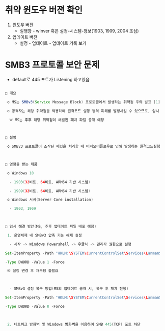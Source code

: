 # 취약 윈도우 버젼 확인
1. 윈도우 버전
    * 실행창 - winver  혹은 설정-시스템-정보(1903, 1909, 2004 조심)
2. 업데이트 버전
    * 설정 - 업데이트 - 업데이트 기록 보기
    
# SMB3 프로토콜 보안 문제
* default로 445 포트가 Listening 하고있음
```java

□ 개요

 o MS는 SMBv3(Service Message Block) 프로토콜에서 발생하는 취약점 주의 발표 [1]

 o 공격자는 해당 취약점을 악용하여 원격코드 실행 등의 피해를 발생시킬 수 있으므로, 임시 해결방안에 따라 조치 권고

  ※ MS는 추후 해당 취약점이 해결된 패치 파일 공개 예정   

 

□ 설명

 o SMBv3 프로토콜이 조작된 패킷을 처리할 때 버퍼오버플로우로 인해 발생하는 원격코드실행 취약점(CVE-2020-0796) [1]

 

□ 영향을 받는 제품

 o Windows 10

  - 1903(32비트, 64비트, ARM64 기반 시스템)

  - 1909(32비트, 64비트, ARM64 기반 시스템)

 o Windows 서버(Server Core installation)

  - 1903, 1909

 

□ 임시 해결 방안(MS, 추후 업데이트 파일 배포 예정)

 1. 운영체제 내 SMBv3 압축 기능 해제 설정

  - 시작 -> Windows Powershell -> 우클릭 -> 관리자 권한으로 실행

Set-ItemProperty -Path "HKLM:\SYSTEM\CurrentControlSet\Services\LanmanServer\Parameters" DisableCompression 

-Type DWORD -Value 1 -Force

 ※ 설정 변경 후 재부팅 불필요

 

  - SMBv3 설정 복구 방법(MS의 업데이트 공개 시, 복구 후 패치 진행)

Set-ItemProperty -Path "HKLM:\SYSTEM\CurrentControlSet\Services\LanmanServer\Parameters" DisableCompression 

-Type DWORD -Value 0 -Force

 

 2. 네트워크 방화벽 및 Windows 방화벽을 이용하여 SMB 445(TCP) 포트 차단
```
